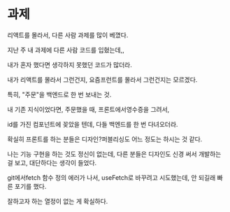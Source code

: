 # 과제



리액트를 몰라서, 다른 사람 과제를 많이 베꼈다.

지난 주 내 과제에 다른 사람 코드를 입혔는데,,

내가 혼자 했다면 생각하지 못했던 코드가 많더라.

내가 리액트를 몰라서 그런건지, 요즘프런트를 몰라서 그런건지는 모르겠다.



특히, "주문"을 백엔드로 한 번 보내는 것.

내 기존 지식이었다면, 주문했을 때, 프론트에서영수증을 그려서,

id를 가진 컴포넌트에 꽂았을 텐데, 다들 백엔드를 한 번 다녀오더라.&#x20;



확실히 프론트를 하는 분들은 디자인?퍼블리싱도 어느 정도는 하시는 것 같다.

나는 기능 구현을 하는 것도 정신이 없는데, 다른 분들은 디자인도 신경 써서 개발하는 걸 보고, 대단하다는 생각이 들었다.



git에서fetch 함수 정의 에러가 나서, useFetch로 바꾸려고 시도했는데, 안 되길래 빠른 포기를 했다.

잘하고자 하는 열정이 없는 게 확실하다.







